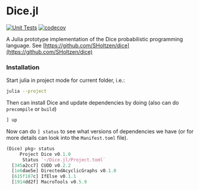 # Dice.jl

[![Unit Tests](https://github.com/Juice-jl/Dice.jl/workflows/Unit%20Tests/badge.svg)](https://github.com/Juice-jl/Dice.jl/actions?query=workflow%3A%22Unit+Tests%22+branch%3Amain)  [![codecov](https://codecov.io/gh/Juice-jl/Dice.jl/branch/main/graph/badge.svg)](https://codecov.io/gh/Juice-jl/Dice.jl)

A Julia prototype implementation of the Dice probabilistic programming language.
See [https://github.com/SHoltzen/dice](https://github.com/SHoltzen/dice)


### Installation

Start julia in project mode for current folder, i.e.:
```bash
julia --project
```

Then can install Dice and update dependencies by doing (also can do `precompile` or `build`)

```julia
] up
```

Now can do `] status` to see what versions of dependencies we have (or for more details can look into the `Manifest.toml` file).

```julia
(Dice) pkg> status
     Project Dice v0.1.0
      Status `~/Dice.jl/Project.toml`
  [345a2cc7] CUDD v0.2.2
  [1e6dae5e] DirectedAcyclicGraphs v0.1.0
  [615f187c] IfElse v0.1.1
  [1914dd2f] MacroTools v0.5.9
```
